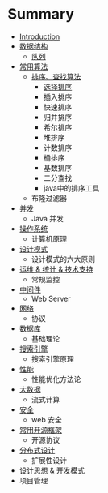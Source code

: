 # Summary

* [Introduction](README.md)
* [数据结构](shu-ju-jie-gou.md)
  * [队列](shu-ju-jie-gou/dui-lie.md)
* [常用算法](chang-yong-suan-fa.md)
  * [排序、查找算法](chang-yong-suan-fa/pai-xu-3001-cha-zhao-suan-fa.md)
    * [选择排序](chang-yong-suan-fa/pai-xu-3001-cha-zhao-suan-fa/xuan-ze-pai-xu.md)
    * 插入排序
    * 快速排序
    * 归并排序
    * 希尔排序
    * 堆排序
    * 计数排序
    * 桶排序
    * 基数排序
    * 二分查找
    * java中的排序工具
  * 布隆过滤器
* [并发](bing-fa.md)
  * Java 并发
* [操作系统](cao-zuo-xi-tong.md)
  * 计算机原理
* [设计模式](she-ji-mo-shi.md)
  * 设计模式的六大原则
* [运维 & 统计 & 技术支持](yun-wei-and-tong-ji-and-ji-zhu-zhi-chi.md)
  * 常规监控
* [中间件](zhong-jian-jian.md)
  * Web Server
* [网络](wang-luo.md)
  * 协议
* [数据库](shu-ju-ku.md)
  * 基础理论
* [搜索引擎](sou-suo-yin-qing.md)
  * 搜索引擎原理
* [性能](xing-neng.md)
  * 性能优化方法论
* [大数据](da-shu-ju.md)
  * 流式计算
* [安全](an-quan.md)
  * web 安全
* [常用开源框架](chang-yong-kai-yuan-kuang-jia.md)
  * 开源协议
* [分布式设计](fen-bu-shi-she-ji.md)
  * 扩展性设计
* 设计思想 & 开发模式
* 项目管理

